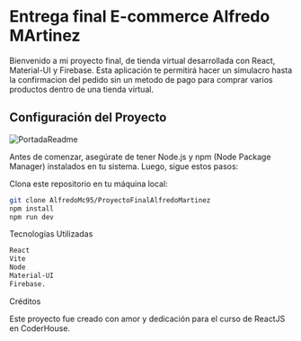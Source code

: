 # Entrega final E-commerce Alfredo MArtinez

Bienvenido a mi proyecto final, de tienda virtual desarrollada con React, Material-UI y Firebase. Esta aplicación te permitirá hacer un simulacro hasta la confirmacion del pedido sin un metodo de pago para comprar varios productos dentro de una tienda virtual.

## Configuración del Proyecto

![PortadaReadme](https://github.com/AlfredoMc95/ProyectoFinalAlfredoMartinez/blob/main/public/PortadaReadme.gif)

Antes de comenzar, asegúrate de tener Node.js y npm (Node Package Manager) instalados en tu sistema. Luego, sigue estos pasos:

Clona este repositorio en tu máquina local:

```bash
git clone AlfredoMc95/ProyectoFinalAlfredoMartinez
npm install
npm run dev
```

Tecnologías Utilizadas

```bash
React
Vite
Node
Material-UI
Firebase.
```

Créditos

Este proyecto fue creado con amor y dedicación para el curso de ReactJS en CoderHouse.
